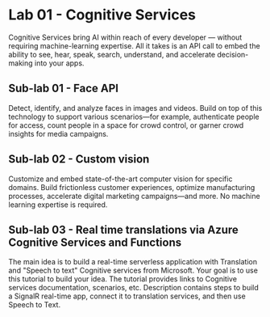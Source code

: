 # Lab 01 - Cognitive Services
Cognitive Services bring AI within reach of every developer — without requiring machine-learning expertise. All it takes is an API call to embed the ability to see, hear, speak, search, understand, and accelerate decision-making into your apps.

## Sub-lab 01 - Face API
Detect, identify, and analyze faces in images and videos. Build on top of this technology to support various scenarios—for example, authenticate people for access, count people in a space for crowd control, or garner crowd insights for media campaigns.

## Sub-lab 02 - Custom vision
Customize and embed state-of-the-art computer vision for specific domains. Build frictionless customer experiences, optimize manufacturing processes, accelerate digital marketing campaigns—and more. No machine learning expertise is required.

## Sub-lab 03 - Real time translations via Azure Cognitive Services and Functions

The main idea is to build a real-time serverless application with Translation and "Speech to text" Cognitive services from Microsoft.
Your goal is to use this tutorial to build your idea. The tutorial provides links to Cognitive services documentation, scenarios, etc.
Description contains steps to build a SignalR real-time app, connect it to translation services, and then use Speech to Text.
